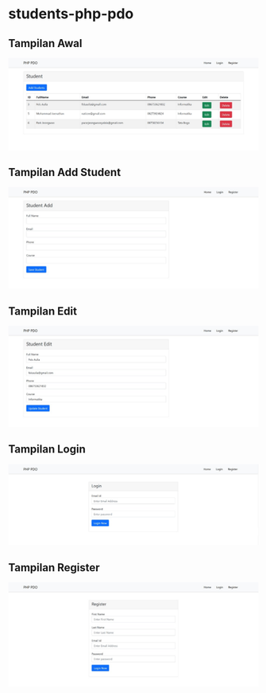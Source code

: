 # students-php-pdo
## Tampilan Awal
<img src="tampilan program/awal.jpg">

## Tampilan Add Student
<img src="tampilan program/add.jpg">

## Tampilan Edit
<img src="tampilan program/edit.jpg">

## Tampilan Login
<img src="tampilan program/login.jpg">

## Tampilan Register
<img src="tampilan program/register.jpg">
